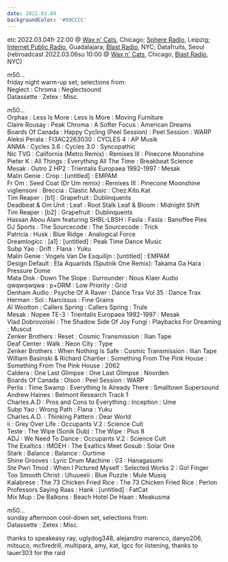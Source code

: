 ```yaml
---
date: 2022.03.04
backgroundColor: '#99CCCC'
---
```


etc 2022.03.04fr 22:00 @ [Wax n' Cats](http://www.twitch.tv/waxncats), Chicago; [Sphere Radio](http://www.sphere-radio.net/), Leipzig; [Internet Public Radio](http://www.internetpublicradio.live/), Guadalajara; [Blast Radio](https://blastradio.com/kimochisound), NYC; Datafruits, Seoul  
(rebroadcast 2022.03.06su 10:00 @ [Wax n' Cats](http://www.twitch.tv/waxncats), Chicago, [Blast Radio](https://blastradio.com/kimochisound), NYC)  

m50...  
friday night warm-up set, selections from:  
Neglect : Chroma : Neglectsound  
Datassette : Zetex : Misc.  

m50...  
Orphax : Less Is More : Less Is More : Moving Furniture  
Claire Rousay : Peak Chroma : A Softer Focus : American Dreams  
Boards Of Canada : Happy Cycling (Peel Session) : Peel Session : WARP  
Aleksi Perala : FI3AC2263030 : CYCLES 4 : AP Musik  
ANMA : Cycles 3.6 : Cycles 3.0 : Syncopathic  
Nic TVG : California (Metro Remix) : Remixes III : Pinecone Moonshine  
Pieter K : All Things : Everything All The Time : Breakbeat Science  
Mesak : Outro 2 HP2 : Trientalis Europaea 1992-1997 : Mesak  
Malin Genie : Crop : \[untitled\] : EMPAM  
Fr Om : Seed Coat (Dr Um remix) : Remixes III : Pinecone Moonshine  
vigliensoni : Breccia : Clastic Music : Chez.Kito.Kat  
Tim Reaper : \[b1\] : Grapefruit : Dublinquents  
Deadbeat & Om Unit : Leaf : Root Stalk Leaf & Bloom : Midnight Shift  
Tim Reaper : \[b2\] : Grapefruit : Dublinquents  
Hassan Abou Alam featuring SHBL-LBSH : Fasla : Fasla : Banoffee Pies  
DJ Sports : The Sourcecode : The Sourcecode : Trick  
Patricia : Husk : Blue Ridge : Analogical Force  
Dreamlogicc : \[a1\] : \[untitled\] : Peak Time Dance Music  
Subp Yao : Drift : Flana : Yuku  
Malin Genie : Vogels Van De Esquilijn : \[untitled\] : EMPAM  
Design Default : Eta Aquariids (Sputnik One Remix): Takama Ga Hara : Pressure Dome  
Mata Disk : Down The Slope : Surrounder : Nous Klaer Audio  
qwqwqwqwa : p+DRM : Low Priority : Grid  
Denham Audio : Psyche Of A Raver : Dance Trax Vol 35 : Dance Trax  
Herman : Sol : Narcissus : Fine Grains  
Al Wootton : Callers Spring : Callers Spring : Trule  
Mesak : Nopee TE-3 : Trientalis Europaea 1992-1997 : Mesak  
Vlad Dobrovolski : The Shadow Side Of Joy Fungi : Playbacks For Dreaming : Muscut  
Zenker Brothers : Reset : Cosmic Transmission : Ilian Tape  
Deaf Center : Walk : Neon City : Type  
Zenker Brothers : When Nothing Is Safe : Cosmic Transmission : Ilian Tape  
William Basinski & Richard Chartier : Something From The Pink House : Something From The Pink House : 2062  
Caldera : One Last Glimpse : One Last Glimpse : Noorden  
Boards Of Canada : Olson : Peel Session : WARP  
Perila : Time Swamp : Everything Is Already There : Smalltown Supersound  
Andrew Haines : Belmont Research Track 1  
Charles.A.D : Pros and Cons to Everything : Inception : Ume  
Subp Yao : Wrong Path : Flana : Yuku  
Charles.A.D. : Thinking Pattern : Dear World  
ii : Grey Over Life : Occupants V.2 : Science Cult  
Teste : The Wipe (Sonik Dub) : The Wipe : Plus 8  
ADJ : We Need To Dance : Occupants V.2 : Science Cult  
The Exaltics : IMOEH : The Exaltics Meet Gosub : Solar One  
Stark : Balance : Balance : Ourtime  
Shine Grooves : Lyric Drum Machine : 03 : Hanagasumi  
Ste Pwri Tmod : When I Pictured Myself : Selected Works 2 : Go! Finger  
Too Smooth Christ : Uhuueeii : Blue Puzzle : Mule Musiq  
Kalabrese : The 73 Chicken Fried Rice : The 73 Chicken Fried Rice : Perlon  
Professors Saying Raas : Hank : \[untitled\] : FatCat  
Mix Mup : De Balkons : Beach Hotel De Haan : Meakusma  

m50...  
sunday afternoon cool-down set, selections from:  
Datassette : Zetex : Misc.  

thanks to speakeasy ray, uglydog348, alejandro marenco, danyo206, mitsuco, mcfiredrill, multipara, amy, kat, lgcc for listening, thanks to lauer303 for the raid